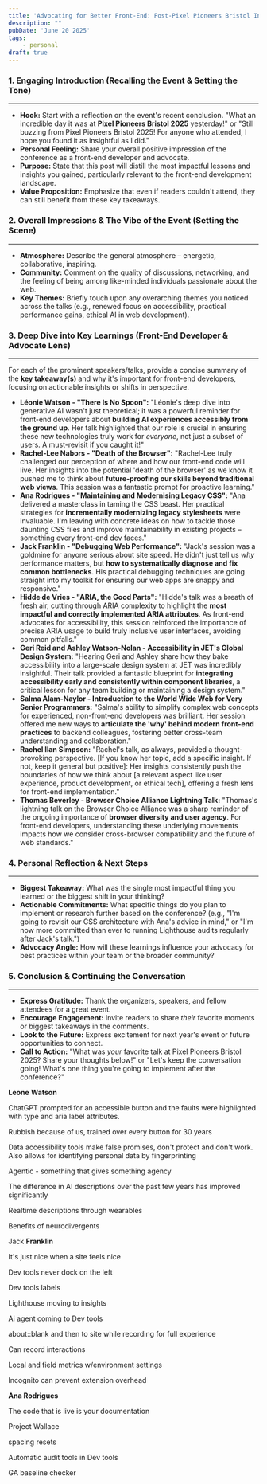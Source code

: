 ```yaml
---
title: 'Advocating for Better Front-End: Post-Pixel Pioneers Bristol Insights'
description: ""
pubDate: 'June 20 2025'
tags:
    - personal
draft: true
---
```


### 1. Engaging Introduction (Recalling the Event & Setting the Tone)

---

- **Hook:** Start with a reflection on the event's recent conclusion. "What an incredible day it was at **Pixel Pioneers Bristol 2025** yesterday!" or "Still buzzing from Pixel Pioneers Bristol 2025! For anyone who attended, I hope you found it as insightful as I did."
- **Personal Feeling:** Share your overall positive impression of the conference as a front-end developer and advocate.
- **Purpose:** State that this post will distill the most impactful lessons and insights you gained, particularly relevant to the front-end development landscape.
- **Value Proposition:** Emphasize that even if readers couldn't attend, they can still benefit from these key takeaways.

### 2. Overall Impressions & The Vibe of the Event (Setting the Scene)

---

- **Atmosphere:** Describe the general atmosphere – energetic, collaborative, inspiring.
- **Community:** Comment on the quality of discussions, networking, and the feeling of being among like-minded individuals passionate about the web.
- **Key Themes:** Briefly touch upon any overarching themes you noticed across the talks (e.g., renewed focus on accessibility, practical performance gains, ethical AI in web development).

### 3. Deep Dive into Key Learnings (Front-End Developer & Advocate Lens)

---

For each of the prominent speakers/talks, provide a concise summary of the **key takeaway(s)** and why it's important for front-end developers, focusing on actionable insights or shifts in perspective.

- **Léonie Watson - "There Is No Spoon":** "Léonie's deep dive into generative AI wasn't just theoretical; it was a powerful reminder for front-end developers about **building AI experiences accessibly from the ground up**. Her talk highlighted that our role is crucial in ensuring these new technologies truly work for *everyone*, not just a subset of users. A must-revisit if you caught it!"
- **Rachel-Lee Nabors - "Death of the Browser":** "Rachel-Lee truly challenged our perception of where and how our front-end code will live. Her insights into the potential 'death of the browser' as we know it pushed me to think about **future-proofing our skills beyond traditional web views**. This session was a fantastic prompt for proactive learning."
- **Ana Rodrigues - "Maintaining and Modernising Legacy CSS":** "Ana delivered a masterclass in taming the CSS beast. Her practical strategies for **incrementally modernizing legacy stylesheets** were invaluable. I'm leaving with concrete ideas on how to tackle those daunting CSS files and improve maintainability in existing projects – something every front-end dev faces."
- **Jack Franklin - "Debugging Web Performance":** "Jack's session was a goldmine for anyone serious about site speed. He didn't just tell us *why* performance matters, but **how to systematically diagnose and fix common bottlenecks**. His practical debugging techniques are going straight into my toolkit for ensuring our web apps are snappy and responsive."
- **Hidde de Vries - "ARIA, the Good Parts":** "Hidde's talk was a breath of fresh air, cutting through ARIA complexity to highlight the **most impactful and correctly implemented ARIA attributes**. As front-end advocates for accessibility, this session reinforced the importance of precise ARIA usage to build truly inclusive user interfaces, avoiding common pitfalls."
- **Geri Reid and Ashley Watson-Nolan - Accessibility in JET's Global Design System:** "Hearing Geri and Ashley share how they bake accessibility into a large-scale design system at JET was incredibly insightful. Their talk provided a fantastic blueprint for **integrating accessibility early and consistently within component libraries**, a critical lesson for any team building or maintaining a design system."
- **Salma Alam-Naylor - Introduction to the World Wide Web for Very Senior Programmers:** "Salma's ability to simplify complex web concepts for experienced, non-front-end developers was brilliant. Her session offered me new ways to **articulate the 'why' behind modern front-end practices** to backend colleagues, fostering better cross-team understanding and collaboration."
- **Rachel Ilan Simpson:** "Rachel's talk, as always, provided a thought-provoking perspective. [If you know her topic, add a specific insight. If not, keep it general but positive]: Her insights consistently push the boundaries of how we think about [a relevant aspect like user experience, product development, or ethical tech], offering a fresh lens for front-end implementation."
- **Thomas Beverley - Browser Choice Alliance Lightning Talk:** "Thomas's lightning talk on the Browser Choice Alliance was a sharp reminder of the ongoing importance of **browser diversity and user agency**. For front-end developers, understanding these underlying movements impacts how we consider cross-browser compatibility and the future of web standards."

### 4. Personal Reflection & Next Steps

---

- **Biggest Takeaway:** What was the single most impactful thing you learned or the biggest shift in your thinking?
- **Actionable Commitments:** What specific things do you plan to implement or research further based on the conference? (e.g., "I'm going to revisit our CSS architecture with Ana's advice in mind," or "I'm now more committed than ever to running Lighthouse audits regularly after Jack's talk.")
- **Advocacy Angle:** How will these learnings influence your advocacy for best practices within your team or the broader community?

### 5. Conclusion & Continuing the Conversation

---

- **Express Gratitude:** Thank the organizers, speakers, and fellow attendees for a great event.
- **Encourage Engagement:** Invite readers to share *their* favorite moments or biggest takeaways in the comments.
- **Look to the Future:** Express excitement for next year's event or future opportunities to connect.
- **Call to Action:** "What was *your* favorite talk at Pixel Pioneers Bristol 2025? Share your thoughts below!" or "Let's keep the conversation going! What's one thing you're going to implement after the conference?"

**Leone** **Watson**

ChatGPT prompted for an accessible button and the faults were highlighted with type and aria label attributes.

Rubbish because of us, trained over every button for 30 years

Data accessibility tools make false promises, don't protect and don't work. Also allows for identifying personal data by fingerprinting

Agentic - something that gives something agency

The difference in AI descriptions over the past few years has improved significantly

Realtime descriptions through wearables

Benefits of neurodivergents

Jack **Franklin**

 It's just nice when a site feels nice

Dev tools never dock on the left

Dev tools labels

Lighthouse moving to insights

Ai agent coming to Dev tools

about::blank and then to site while recording for full experience

Can record interactions

Local and field metrics w/environment settings

Incognito can prevent extension overhead

**Ana Rodrigues**

The code that is live is your documentation

Project Wallace

spacing resets

Automatic audit tools in Dev tools

GA baseline checker
